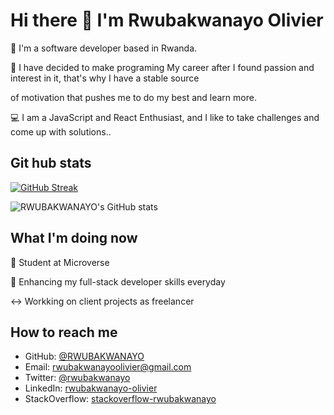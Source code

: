 # Hi there 👋 I'm Rwubakwanayo Olivier

🌱 I'm a software developer based in Rwanda.

🥅 I have decided to make programing My career after  I found passion and interest in it, that's why I have a stable source 

of motivation that pushes me to do my best and   learn more.

💻 I am a JavaScript and React Enthusiast, and I like to take challenges and come up with solutions..


## Git hub stats

[![GitHub Streak](http://github-readme-streak-stats.herokuapp.com?user=RWUBAKWANAYO&theme=elegant&date_format=M%20j%5B%2C%20Y%5D&currStreakLabel=54AEFF&border=AFB8C18B&background=F6F8FA0F&ring=FFBC00&fire=FFBC00&sideLabels=00DB49&dates=8A8FA0&stroke=AFB8C128&sideNums=8A8FA0&currStreakNum=8A8FA0)](https://git.io/streak-stats)

![RWUBAKWANAYO's GitHub stats](https://github-readme-stats.vercel.app/api?username=RWUBAKWANAYO&count_private=true&theme=dark&show_icons=true&bg_color=F6F8FA0F&title_color=00DB49&text_color=8A8FA0&icon_color=FFBC00&border_color=AFB8C175)

## What I'm doing now

🔭 Student at Microverse

🌱 Enhancing my full-stack developer skills everyday

↔️ Workking on client projects as freelancer

## How to reach me
- GitHub: [@RWUBAKWANAYO](https://github.com/RWUBAKWANAYO)
- Email: rwubakwanayoolivier@gmail.com
- Twitter: [@rwubakwanayo](https://twitter.com/rwubakwanayo?t=fP8ZzLHMQWRnyBXnHGhEwA&s=09)
- LinkedIn: [rwubakwanayo-olivier](https://rw.linkedin.com/in/rwubakwanayo-olivier?trk=people-guest_people_search-card)
- StackOverflow: [stackoverflow-rwubakwanayo](https://stackoverflow.com/users/14882978/rwubakwanayo)


